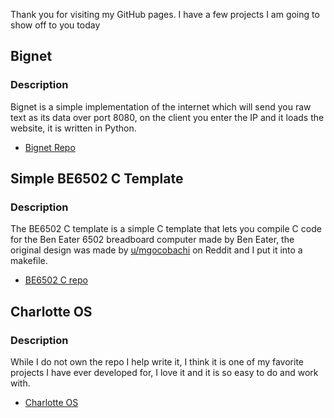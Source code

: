 Thank you for visiting my GitHub pages. I have a few projects I am going to show off to you today

## Bignet
### Description
Bignet is a simple implementation of the internet which will send you raw text as its data over port 8080, on the client you enter the IP and it loads the website, it is written in Python.
- [Bignet Repo](https://github.com/ThatOSDeveloper/BigNet)

## Simple BE6502 C Template
### Description
The BE6502 C template is a simple C template that lets you compile C code for the Ben Eater 6502 breadboard computer made by Ben Eater, the original design was made by [u/mgocobachi](https://www.reddit.com/user/mgocobachi/) on Reddit and I put it into a makefile.
- [BE6502 C repo](https://github.com/ThatOSDeveloper/Simple-BE6502-C-Template)

## Charlotte OS
### Description
While I do not own the repo I help write it, I think it is one of my favorite projects I have ever developed for, I love it and it is so easy to do and work with.
- [Charlotte OS](https://github.com/charlotte-os/charlotte-core)
